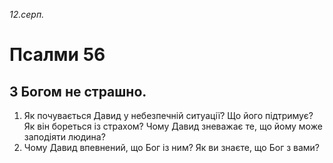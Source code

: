 
_12.серп._

# Псалми 56

## З Богом не страшно.
1. Як почувається Давид у небезпечній ситуації? Що його підтримує? Як він бореться із страхом? Чому Давид зневажає те, що йому може заподіяти людина?
2. Чому Давид впевнений, що Бог із ним? Як ви знаєте, що Бог з вами?
